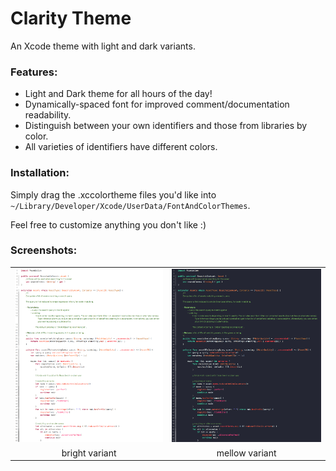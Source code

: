 # Clarity Theme
An Xcode theme with light and dark variants.

### Features:
* Light and Dark theme for all hours of the day!
* Dynamically-spaced font for improved comment/documentation readability.
* Distinguish between your own identifiers and those from libraries by color.
* All varieties of identifiers have different colors.

### Installation:
Simply drag the .xccolortheme files you'd like into `~/Library/Developer/Xcode/UserData/FontAndColorThemes`.

Feel free to customize anything you don't like :)

### Screenshots:

<table>
  <tr>
    <td><img src=Images/bright.png /></td>
    <td><img src=Images/mellow.png /></td>
  </tr>
  <tr align="center">
    <td>bright variant</td>
    <td>mellow variant</td>
  </tr>
</table>
